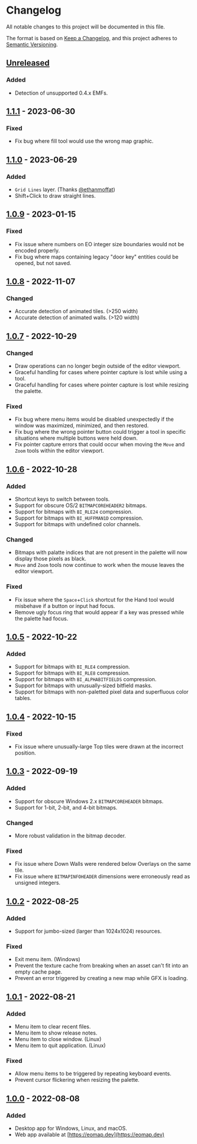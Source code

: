 # Changelog

All notable changes to this project will be documented in this file.

The format is based on [Keep a Changelog](https://keepachangelog.com/en/1.0.0/),
and this project adheres to [Semantic Versioning](https://semver.org/spec/v2.0.0.html).

## [Unreleased]

### Added

- Detection of unsupported 0.4.x EMFs.

## [1.1.1] - 2023-06-30

### Fixed

- Fix bug where fill tool would use the wrong map graphic.

## [1.1.0] - 2023-06-29

### Added

- `Grid Lines` layer. (Thanks [@ethanmoffat](https://github.com/ethanmoffat))
- Shift+Click to draw straight lines.

## [1.0.9] - 2023-01-15

### Fixed

- Fix issue where numbers on EO integer size boundaries would not be encoded properly.
- Fix bug where maps containing legacy "door key" entities could be opened, but not saved.

## [1.0.8] - 2022-11-07

### Changed

- Accurate detection of animated tiles. (>250 width)
- Accurate detection of animated walls. (>120 width)

## [1.0.7] - 2022-10-29

### Changed

- Draw operations can no longer begin outside of the editor viewport.
- Graceful handling for cases where pointer capture is lost while using a tool.
- Graceful handling for cases where pointer capture is lost while resizing the palette.

### Fixed

- Fix bug where menu items would be disabled unexpectedly if the window was maximized, minimized, and then restored.
- Fix bug where the wrong pointer button could trigger a tool in specific situations where multiple buttons were held down.
- Fix pointer capture errors that could occur when moving the `Move` and `Zoom` tools within the editor viewport.

## [1.0.6] - 2022-10-28

### Added

- Shortcut keys to switch between tools.
- Support for obscure OS/2 `BITMAPCOREHEADER2` bitmaps.
- Support for bitmaps with `BI_RLE24` compression.
- Support for bitmaps with `BI_HUFFMAN1D` compression.
- Support for bitmaps with undefined color channels.

### Changed

- Bitmaps with palatte indices that are not present in the palette will now display those pixels as black.
- `Move` and `Zoom` tools now continue to work when the mouse leaves the editor viewport.

### Fixed

- Fix issue where the `Space`+`Click` shortcut for the Hand tool would misbehave if a button or input had focus.
- Remove ugly focus ring that would appear if a key was pressed while the palette had focus.

## [1.0.5] - 2022-10-22

### Added

- Support for bitmaps with `BI_RLE4` compression.
- Support for bitmaps with `BI_RLE8` compression.
- Support for bitmaps with `BI_ALPHABITFIELDS` compression.
- Support for bitmaps with unusually-sized bitfield masks.
- Support for bitmaps with non-paletted pixel data and superfluous color tables.

## [1.0.4] - 2022-10-15

### Fixed

- Fix issue where unusually-large Top tiles were drawn at the incorrect position.

## [1.0.3] - 2022-09-19

### Added

- Support for obscure Windows 2.x `BITMAPCOREHEADER` bitmaps.
- Support for 1-bit, 2-bit, and 4-bit bitmaps.

### Changed

- More robust validation in the bitmap decoder.

### Fixed

- Fix issue where Down Walls were rendered below Overlays on the same tile.
- Fix issue where `BITMAPINFOHEADER` dimensions were erroneously read as unsigned integers.

## [1.0.2] - 2022-08-25

### Added

- Support for jumbo-sized (larger than 1024x1024) resources.

### Fixed

- Exit menu item. (Windows)
- Prevent the texture cache from breaking when an asset can't fit into an empty cache page.
- Prevent an error triggered by creating a new map while GFX is loading.

## [1.0.1] - 2022-08-21

### Added

- Menu item to clear recent files.
- Menu item to show release notes.
- Menu item to close window. (Linux)
- Menu item to quit application. (Linux)

### Fixed

- Allow menu items to be triggered by repeating keyboard events.
- Prevent cursor flickering when resizing the palette.

## [1.0.0] - 2022-08-08

### Added

- Desktop app for Windows, Linux, and macOS.
- Web app available at [https://eomap.dev](https://eomap.dev)

[unreleased]: https://github.com/cirras/eomap-js/compare/v1.1.1...HEAD
[1.1.1]: https://github.com/cirras/eomap-js/compare/v1.1.0...v1.1.1
[1.1.0]: https://github.com/cirras/eomap-js/compare/v1.0.9...v1.1.0
[1.0.9]: https://github.com/cirras/eomap-js/compare/v1.0.8...v1.0.9
[1.0.8]: https://github.com/cirras/eomap-js/compare/v1.0.7...v1.0.8
[1.0.7]: https://github.com/cirras/eomap-js/compare/v1.0.6...v1.0.7
[1.0.6]: https://github.com/cirras/eomap-js/compare/v1.0.5...v1.0.6
[1.0.5]: https://github.com/cirras/eomap-js/compare/v1.0.4...v1.0.5
[1.0.4]: https://github.com/cirras/eomap-js/compare/v1.0.3...v1.0.4
[1.0.3]: https://github.com/cirras/eomap-js/compare/v1.0.2...v1.0.3
[1.0.2]: https://github.com/cirras/eomap-js/compare/v1.0.1...v1.0.2
[1.0.1]: https://github.com/cirras/eomap-js/compare/v1.0.0...v1.0.1
[1.0.0]: https://github.com/cirras/eomap-js/releases/tag/v1.0.0
